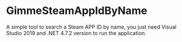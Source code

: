 # GimmeSteamAppIdByName

A simple tool to search a Steam APP ID by name, you just need Visual Studio 2019 and .NET 4.7.2 version to run the application.